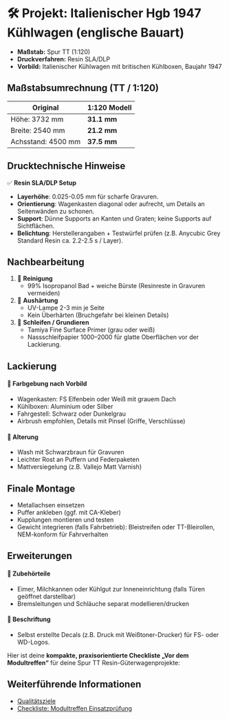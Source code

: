 # 🛠️ **Projekt: Italienischer Hgb 1947 Kühlwagen (englische Bauart)**

* **Maßstab:** Spur TT (1:120)
* **Druckverfahren:** Resin SLA/DLP
* **Vorbild:** Italienischer Kühlwagen mit britischen Kühlboxen, Baujahr 1947


## Maßstabsumrechnung (TT / 1:120)

| Original           | 1:120 Modell |
| ------------------ | ------------ |
| Höhe: 3732 mm      | **31.1 mm**  |
| Breite: 2540 mm    | **21.2 mm**  |
| Achsstand: 4500 mm | **37.5 mm**  |

## Drucktechnische Hinweise

✅ **Resin SLA/DLP Setup**
* **Layerhöhe**: 0.025-0.05 mm für scharfe Gravuren.
* **Orientierung**: Wagenkasten diagonal oder aufrecht, um Details an Seitenwänden zu schonen.
* **Support**: Dünne Supports an Kanten und Graten; keine Supports auf Sichtflächen.
* **Belichtung**: Herstellerangaben + Testwürfel prüfen (z.B. Anycubic Grey Standard Resin ca. 2.2-2.5 s / Layer).

## Nachbearbeitung

1. 🔧 **Reinigung**
    * 99% Isopropanol Bad + weiche Bürste (Resinreste in Gravuren vermeiden)
1. 🔧 **Aushärtung**
    * UV-Lampe 2-3 min je Seite
    * Kein Überhärten (Bruchgefahr bei kleinen Details)
1. 🔧 **Schleifen / Grundieren**
    * Tamiya Fine Surface Primer (grau oder weiß)
    * Nassschleifpapier 1000–2000 für glatte Oberflächen vor der Lackierung.

## Lackierung

#### 🎨 Farbgebung nach Vorbild
* Wagenkasten: FS Elfenbein oder Weiß mit grauem Dach
* Kühlboxen: Aluminium oder Silber
* Fahrgestell: Schwarz oder Dunkelgrau
* Airbrush empfohlen, Details mit Pinsel (Griffe, Verschlüsse)

#### 🎨 Alterung
* Wash mit Schwarzbraun für Gravuren
* Leichter Rost an Puffern und Federpaketen
* Mattversiegelung (z.B. Vallejo Matt Varnish)

## Finale Montage

* Metallachsen einsetzen
* Puffer ankleben (ggf. mit CA-Kleber)
* Kupplungen montieren und testen
* Gewicht integrieren (falls Fahrbetrieb): Bleistreifen oder TT-Bleirollen, NEM-konform für Fahrverhalten

## Erweiterungen

#### 🔧 Zubehörteile

* Eimer, Milchkannen oder Kühlgut zur Inneneinrichtung (falls Türen geöffnet darstellbar)
* Bremsleitungen und Schläuche separat modellieren/drucken

#### 🔧 Beschriftung

* Selbst erstellte Decals (z.B. Druck mit Weißtoner-Drucker) für FS- oder WD-Logos.

Hier ist deine **kompakte, praxisorientierte Checkliste „Vor dem Modultreffen“** für deine Spur TT Resin-Güterwagenprojekte:

## Weiterführende Informationen

* [Qualitätsziele](quality-goals.md)
* [Checkliste: Modultreffen Einsatzprüfung](checkliste-modultreffen-einsatzprüfung.md)
